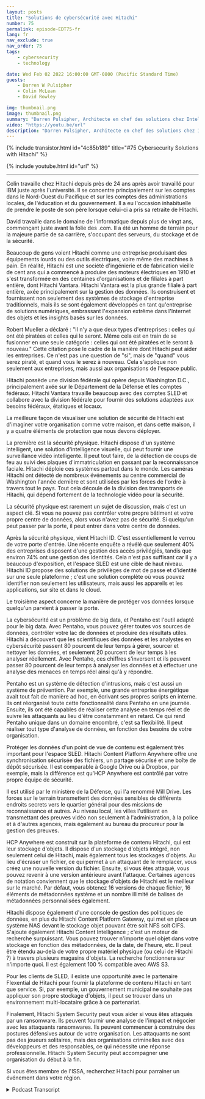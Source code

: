 ```yaml
---
layout: posts
title: "Solutions de cybersécurité avec Hitachi"
number: 75
permalink: episode-EDT75-fr
lang: fr
nav_exclude: true
nav_order: 75
tags:
    - cybersecurity
    - technology

date: Wed Feb 02 2022 16:00:00 GMT-0800 (Pacific Standard Time)
guests:
    - Darren W Pulsipher
    - Colin McLean
    - David Rowley

img: thumbnail.png
image: thumbnail.png
summary: "Darren Pulsipher, Architecte en chef des solutions chez Intel, parle des offres de sécurité informatique à 360 degrés de Hitachi avec Colin McLean, responsable mondial de l'équipe Intel, et David Rowley, consultant principal en solutions chez Hitachi."
video: "https://youtu.be/url"
description: "Darren Pulsipher, Architecte en chef des solutions chez Intel, parle des offres de sécurité informatique à 360 degrés de Hitachi avec Colin McLean, responsable mondial de l'équipe Intel, et David Rowley, consultant principal en solutions chez Hitachi."
---
```


<div>
{% include transistor.html id="4c85b189" title="#75 Cybersecurity Solutions with Hitachi" %}

{% include youtube.html id="url" %}
</div>

---

Colin travaille chez Hitachi depuis près de 24 ans après avoir travaillé pour IBM juste après l'université. Il se concentre principalement sur les comptes dans le Nord-Ouest du Pacifique et sur les comptes des administrations locales, de l'éducation et du gouvernement. Il a eu l'occasion inhabituelle de prendre le poste de son père lorsque celui-ci a pris sa retraite de Hitachi.

David travaille dans le domaine de l'informatique depuis plus de vingt ans, commençant juste avant la folie des .com. Il a été un homme de terrain pour la majeure partie de sa carrière, s'occupant des serveurs, du stockage et de la sécurité.

Beaucoup de gens voient Hitachi comme une entreprise produisant des équipements lourds ou des outils électriques, voire même des machines à pain. En réalité, Hitachi est une société d'ingénierie et de fabrication vieille de cent ans qui a commencé à produire des moteurs électriques en 1910 et s'est transformée en des centaines d'organisations et de filiales à part entière, dont Hitachi Vantara. Hitachi Vantara est la plus grande filiale à part entière, axée principalement sur la gestion des données. Ils construisent et fournissent non seulement des systèmes de stockage d'entreprise traditionnels, mais ils se sont également développés en tant qu'entreprise de solutions numériques, embrassant l'expansion extrême dans l'Internet des objets et les insights basés sur les données.

Robert Mueller a déclaré : "Il n'y a que deux types d'entreprises : celles qui ont été piratées et celles qui le seront. Même cela est en train de se fusionner en une seule catégorie : celles qui ont été piratées et le seront à nouveau." Cette citation pose le cadre de la manière dont Hitachi peut aider les entreprises. Ce n'est pas une question de "si", mais de "quand" vous serez piraté, et quand vous le serez à nouveau. Cela s'applique non seulement aux entreprises, mais aussi aux organisations de l'espace public.

Hitachi possède une division fédérale qui opère depuis Washington D.C., principalement axée sur le Département de la Défense et les comptes fédéraux. Hitachi Vantara travaille beaucoup avec des comptes SLED et collabore avec la division fédérale pour fournir des solutions adaptées aux besoins fédéraux, étatiques et locaux.

La meilleure façon de visualiser une solution de sécurité de Hitachi est d'imaginer votre organisation comme votre maison, et dans cette maison, il y a quatre éléments de protection que nous devons déployer.

La première est la sécurité physique. Hitachi dispose d'un système intelligent, une solution d'intelligence visuelle, qui peut fournir une surveillance vidéo intelligente. Il peut tout faire, de la détection de coups de feu au suivi des plaques d'immatriculation en passant par la reconnaissance faciale. Hitachi déploie ces systèmes partout dans le monde. Les caméras Hitachi ont détecté de nombreux événements au centre commercial de Washington l'année dernière et sont utilisées par les forces de l'ordre à travers tout le pays. Tout cela découle de la division des transports de Hitachi, qui dépend fortement de la technologie vidéo pour la sécurité.

La sécurité physique est rarement un sujet de discussion, mais c'est un aspect clé. Si vous ne pouvez pas contrôler votre propre bâtiment et votre propre centre de données, alors vous n'avez pas de sécurité. Si quelqu'un peut passer par la porte, il peut entrer dans votre centre de données.

Après la sécurité physique, vient Hitachi ID. C'est essentiellement le verrou de votre porte d'entrée. Une récente enquête a révélé que seulement 40% des entreprises disposent d'une gestion des accès privilégiés, tandis que environ 74% ont une gestion des identités. Cela n'est pas suffisant car il y a beaucoup d'exposition, et l'espace SLED est une cible de haut niveau. Hitachi ID propose des solutions de privilèges de mot de passe et d'identité sur une seule plateforme ; c'est une solution complète où vous pouvez identifier non seulement les utilisateurs, mais aussi les appareils et les applications, sur site et dans le cloud.

Le troisième aspect concerne la manière de protéger vos données lorsque quelqu'un parvient à passer la porte.

La cybersécurité est un problème de big data, et Pentaho est l'outil adapté pour le big data. Avec Pentaho, vous pouvez gérer toutes vos sources de données, contrôler votre lac de données et produire des résultats utiles. Hitachi a découvert que les scientifiques des données et les analystes en cybersécurité passent 80 pourcent de leur temps à gérer, sourcer et nettoyer les données, et seulement 20 pourcent de leur temps à les analyser réellement. Avec Pentaho, ces chiffres s'inversent et ils peuvent passer 80 pourcent de leur temps à analyser les données et à effectuer une analyse des menaces en temps réel ainsi qu'à y répondre.

Pentaho est un système de détection d'intrusions, mais c'est aussi un système de prévention. Par exemple, une grande entreprise énergétique avait tout fait de manière ad hoc, en écrivant ses propres scripts en interne. Ils ont réorganisé toute cette fonctionnalité dans Pentaho en une journée. Ensuite, ils ont été capables de réaliser cette analyse en temps réel et de suivre les attaquants au lieu d'être constamment en retard. Ce qui rend Pentaho unique dans un domaine encombré, c'est sa flexibilité. Il peut réaliser tout type d'analyse de données, en fonction des besoins de votre organisation.

Protéger les données d'un point de vue de contenu est également très important pour l'espace SLED. Hitachi Content Platform Anywhere offre une synchronisation sécurisée des fichiers, un partage sécurisé et une boîte de dépôt sécurisée. Il est comparable à Google Drive ou à Dropbox, par exemple, mais la différence est qu'HCP Anywhere est contrôlé par votre propre équipe de sécurité.

Il est utilisé par le ministère de la Défense, qui l'a renommé Mill Drive. Les forces sur le terrain transmettent des données sensibles de différents endroits secrets vers le quartier général pour des missions de reconnaissance et autres. Au niveau local, les villes l'utilisent en transmettant des preuves vidéo non seulement à l'administration, à la police et à d'autres agences, mais également au bureau du procureur pour la gestion des preuves.

HCP Anywhere est construit sur la plateforme de contenu Hitachi, qui est leur stockage d'objets. Il dispose d'un stockage d'objets intégré, non seulement celui de Hitachi, mais également tous les stockages d'objets. Au lieu d'écraser un fichier, ce qui permet à un attaquant de le remplacer, vous créez une nouvelle version du fichier. Ensuite, si vous êtes attaqué, vous pouvez revenir à une version antérieure avant l'attaque. Certaines agences de notation conviennent que le stockage d'objets de Hitachi est le meilleur sur le marché. Par défaut, vous obtenez 16 versions de chaque fichier, 16 éléments de métadonnées système et un nombre illimité de balises de métadonnées personnalisées également.

Hitachi dispose également d'une console de gestion des politiques de données, en plus du Hitachi Content Platform Gateway, qui met en place un système NAS devant le stockage objet pouvant être soit NFS soit CIFS. S'ajoute également Hitachi Content Intelligence ; c'est un moteur de recherche surpuissant. Vous pouvez trouver n'importe quel objet dans votre stockage en fonction des métadonnées, de la date, de l'heure, etc. Il peut être étendu au-delà de votre propre matériel physique (ou celui de Hitachi ?) à travers plusieurs magasins d'objets. La recherche fonctionnera sur n'importe quoi. Il est également 100 % compatible avec AWS S3.

Pour les clients de SLED, il existe une opportunité avec le partenaire Flexential de Hitachi pour fournir la plateforme de contenu Hitachi en tant que service. Si, par exemple, un gouvernement municipal ne souhaite pas appliquer son propre stockage d'objets, il peut se trouver dans un environnement multi-locataire grâce à ce partenariat.

Finalement, Hitachi System Security peut vous aider si vous êtes attaqués par un ransomware. Ils peuvent fournir une analyse de l'impact et négocier avec les attaquants ransomwares. Ils peuvent commencer à construire des postures défensives autour de votre organisation. Les attaquants ne sont pas des joueurs solitaires, mais des organisations criminelles avec des développeurs et des responsables, ce qui nécessite une réponse professionnelle. Hitachi System Security peut accompagner une organisation du début à la fin.

Si vous êtes membre de l'ISSA, recherchez Hitachi pour parrainer un événement dans votre région.



<details>
<summary> Podcast Transcript </summary>

<p></p>

</details>
